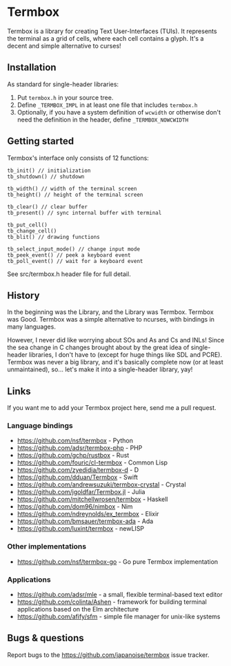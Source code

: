 # Termbox

Termbox is a library for creating Text User-Interfaces (TUIs). It represents the
terminal as a grid of cells, where each cell contains a glyph. It's a decent
and simple alternative to curses!

## Installation

As standard for single-header libraries:

1. Put `termbox.h` in your source tree.
2. Define `_TERMBOX_IMPL` in at least one file that includes `termbox.h`
3. Optionally, if you have a system definition of `wcwidth` or otherwise don't
   need the definition in the header, define `_TERMBOX_NOWCWIDTH`

## Getting started

Termbox's interface only consists of 12 functions:

```
tb_init() // initialization
tb_shutdown() // shutdown

tb_width() // width of the terminal screen
tb_height() // height of the terminal screen

tb_clear() // clear buffer
tb_present() // sync internal buffer with terminal

tb_put_cell()
tb_change_cell()
tb_blit() // drawing functions

tb_select_input_mode() // change input mode
tb_peek_event() // peek a keyboard event
tb_poll_event() // wait for a keyboard event
```

See src/termbox.h header file for full detail.

## History

In the beginning was the Library, and the Library was Termbox. Termbox was Good.
Termbox was a simple alternative to ncurses, with bindings in many languages.

However, I never did like worrying about SOs and As and Cs and INLs! Since the
sea change in C changes brought about by the great idea of single-header
libraries, I don't have to (except for huge things like SDL and PCRE). Termbox
was never a big library, and it's basically complete now (or at least
unmaintained), so... let's make it into a single-header library, yay!

## Links

If you want me to add your Termbox project here, send me a pull request.

### Language bindings

- https://github.com/nsf/termbox - Python
- https://github.com/adsr/termbox-php - PHP
- https://github.com/gchp/rustbox - Rust
- https://github.com/fouric/cl-termbox - Common Lisp
- https://github.com/zyedidia/termbox-d - D
- https://github.com/dduan/Termbox - Swift
- https://github.com/andrewsuzuki/termbox-crystal - Crystal
- https://github.com/jgoldfar/Termbox.jl - Julia
- https://github.com/mitchellwrosen/termbox - Haskell
- https://github.com/dom96/nimbox - Nim
- https://github.com/ndreynolds/ex_termbox - Elixir
- https://github.com/bmsauer/termbox-ada - Ada
- https://github.com/luxint/termbox - newLISP

### Other implementations

- https://github.com/nsf/termbox-go - Go pure Termbox implementation

### Applications

- https://github.com/adsr/mle - a small, flexible terminal-based text editor
- https://github.com/colinta/Ashen - framework for building terminal applications based on the Elm architecture
- https://github.com/afify/sfm - simple file manager for unix-like systems

## Bugs & questions

Report bugs to the https://github.com/japanoise/termbox issue tracker.
